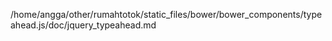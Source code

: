 /home/angga/other/rumahtotok/static_files/bower/bower_components/typeahead.js/doc/jquery_typeahead.md